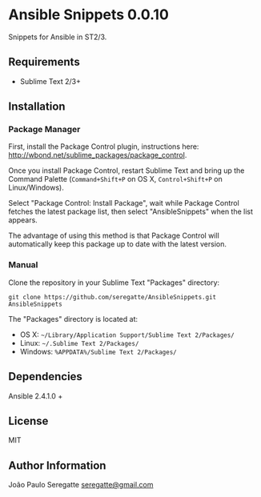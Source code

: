 # Ansible Snippets 0.0.10

Snippets for Ansible in ST2/3.

## Requirements

- Sublime Text 2/3+

## Installation

### Package Manager

First, install the Package Control plugin, instructions here: http://wbond.net/sublime_packages/package_control.

Once you install Package Control, restart Sublime Text and bring up the Command Palette (`Command+Shift+P` on OS X, `Control+Shift+P` on Linux/Windows).

Select "Package Control: Install Package", wait while Package Control fetches the latest package list, then select "AnsibleSnippets" when the list appears.

The advantage of using this method is that Package Control will automatically keep this package up to date with the latest version.

### Manual
Clone the repository in your Sublime Text "Packages" directory:

    git clone https://github.com/seregatte/AnsibleSnippets.git AnsibleSnippets

The "Packages" directory is located at:

* OS X:
    `~/Library/Application Support/Sublime Text 2/Packages/`
* Linux:
    `~/.Sublime Text 2/Packages/`
* Windows:
    `%APPDATA%/Sublime Text 2/Packages/`

Dependencies
------------

Ansible 2.4.1.0 +


License
-------

MIT

Author Information
------------------

João Paulo Seregatte <seregatte@gmail.com>
